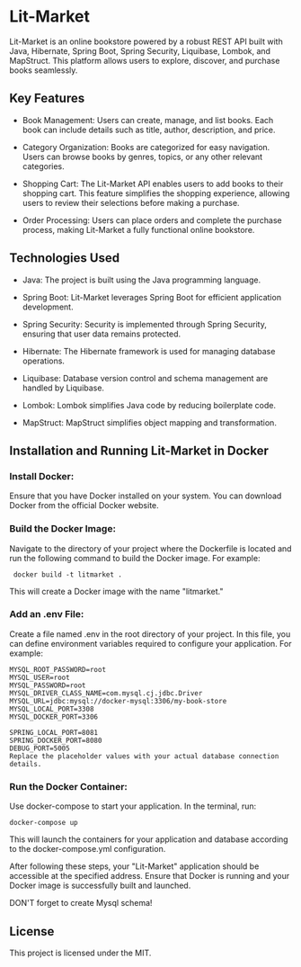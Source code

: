 # Lit-Market

Lit-Market is an online bookstore powered by a robust REST API built with Java, Hibernate, Spring Boot, Spring Security, Liquibase, Lombok, and MapStruct. This platform allows users to explore, discover, and purchase books seamlessly.

## Key Features
* Book Management: Users can create, manage, and list books. Each book can include details such as title, author, description, and price.

* Category Organization: Books are categorized for easy navigation. Users can browse books by genres, topics, or any other relevant categories.

* Shopping Cart: The Lit-Market API enables users to add books to their shopping cart. This feature simplifies the shopping experience, allowing users to review their selections before making a purchase.

* Order Processing: Users can place orders and complete the purchase process, making Lit-Market a fully functional online bookstore.

## Technologies Used
* Java: The project is built using the Java programming language.

* Spring Boot: Lit-Market leverages Spring Boot for efficient application development.

* Spring Security: Security is implemented through Spring Security, ensuring that user data remains protected.

* Hibernate: The Hibernate framework is used for managing database operations.

* Liquibase: Database version control and schema management are handled by Liquibase.

* Lombok: Lombok simplifies Java code by reducing boilerplate code.

* MapStruct: MapStruct simplifies object mapping and transformation.

## Installation and Running Lit-Market in Docker
### Install Docker:

Ensure that you have Docker installed on your system. You can download Docker from the official Docker website.

### Build the Docker Image:

Navigate to the directory of your project where the Dockerfile is located and run the following command to build the Docker image. For example:

 ```
  docker build -t litmarket .
```
This will create a Docker image with the name "litmarket."

### Add an .env File:

Create a file named .env in the root directory of your project. In this file, you can define environment variables required to configure your application. For example:

```
MYSQL_ROOT_PASSWORD=root
MYSQL_USER=root
MYSQL_PASSWORD=root
MYSQL_DRIVER_CLASS_NAME=com.mysql.cj.jdbc.Driver
MYSQL_URL=jdbc:mysql://docker-mysql:3306/my-book-store
MYSQL_LOCAL_PORT=3308
MYSQL_DOCKER_PORT=3306

SPRING_LOCAL_PORT=8081
SPRING_DOCKER_PORT=8080
DEBUG_PORT=5005
Replace the placeholder values with your actual database connection details.
```
### Run the Docker Container:

Use docker-compose to start your application. In the terminal, run:

```
docker-compose up
```
This will launch the containers for your application and database according to the docker-compose.yml configuration.

After following these steps, your "Lit-Market" application should be accessible at the specified address. Ensure that Docker is running and your Docker image is successfully built and launched.

DON'T forget to create Mysql schema!

## License
This project is licensed under the MIT.